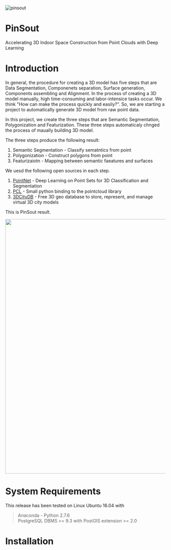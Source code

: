 ![pinsout](https://user-images.githubusercontent.com/17999237/63635418-58978180-c69d-11e9-9e7e-89065b3c54d7.png)

# PinSout
Accelerating 3D Indoor Space Construction from Point Clouds with Deep Learning

# Introduction
In general, the procedure for creating a 3D model has five steps that are Data Segmentation, Componenets separation, Surface generation, Components assembling and Alignment. In the process of creating a 3D model manually, high time-consuming and labor-intensice tasks occur. We think "How can make the process quickly and easily?". So, we are starting a project to automatically generate 3D model from raw point data.

In this project, we create the three steps that are Semantic Segmentation, Polygonization and Featurization. These three steps automaticaly chnged the process of maually building 3D model.

The three steps produce the following result:
1. Semantic Segmentation - Classify sematntics from point
2. Polygonization - Construct polygons from point
3. Featurizaiotn - Mapping between semantic faeatures and surfaces

We uesd the following open sources in each step.
1. [PointNet] - Deep Learning on Point Sets for 3D Classification and Segmentation
2. [PCL] - Small python binding to the pointcloud library
3. [3DCityDB] - Free 3D geo database to store, represent, and manage virtual 3D city models

This is PinSout result.
<div>
  <img width="800" src=https://user-images.githubusercontent.com/17999237/63635662-c8a70700-c69f-11e9-8fda-99881e6be107.png>
</div>
  
# System Requirements
This release has been tested on Linux Ubuntu 16.04 with
> Anaconda - Python 2.7.6  
> PostgreSQL DBMS >= 9.3 with PostGIS extension >= 2.0

# Installation


   [PointNet]: <https://github.com/charlesq34/pointnet>
   [PCL]: <https://anaconda.org/sirokujira/python-pcl>
   [3DCityDB]: <https://www.3dcitydb.org/3dcitydb/d3ddatabase/>
